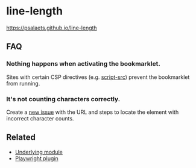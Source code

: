 # line-length

https://psalaets.github.io/line-length

## FAQ

### Nothing happens when activating the bookmarklet.

Sites with certain CSP directives (e.g. [script-src](https://developer.mozilla.org/en-US/docs/Web/HTTP/Headers/Content-Security-Policy/script-src)) prevent the bookmarklet from running.

### It's not counting characters correctly.

Create a [new issue](https://github.com/psalaets/line-length/issues/new) with the URL and steps to locate the element with incorrect character counts.

## Related

- [Underlying module](https://gitlab.com/psalaets/element-line-length)
- [Playwright plugin](https://github.com/psalaets/playwright-line-length)
